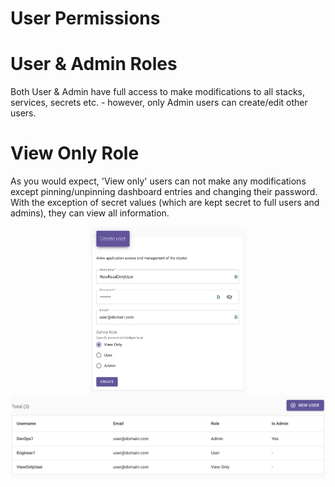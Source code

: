 # User Permissions

# User & Admin Roles

Both User & Admin have full access to make modifications to all stacks, services, secrets etc. - however, only Admin users can create/edit other users.

# View Only Role

As you would expect, 'View only' users can not make any modifications except pinning/unpinning dashboard entries and changing their password.
With the exception of secret values (which are kept secret to full users and admins), they can view all information.

<p align="center">
    <img src="resources/public/CreateUser.png" width="50%" style="text-align: center">
    <img src="resources/public/UserList.png" style="text-align: center">
</p>
